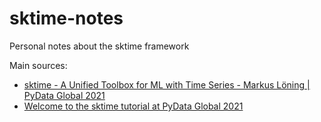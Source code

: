 # sktime-notes
Personal notes about the sktime framework

Main sources: 
- [sktime - A Unified Toolbox for ML with Time Series - Markus Löning | PyData Global 2021](https://www.youtube.com/watch?v=ODspi8-uWgo&list=PLyF5GtowtkCp3s_-C1r3fmfRl4U9-DzKR&index=117&t=193s)
- [Welcome to the sktime tutorial at PyData Global 2021](https://github.com/sktime/sktime-tutorial-pydata-global-2021)